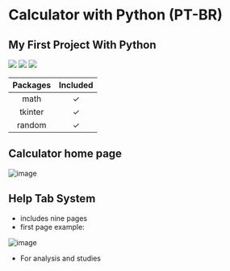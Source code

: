 # Calculator with Python (PT-BR)

## My First Project With Python

<img src="https://img.shields.io/badge/pip_version-22.0.04-blue?style=for-the-badge&logo=pip">
<img src="https://img.shields.io/badge/cx_Freeze_version-6.10-blue?style=for-the-badge&logo=cx-Freeze">
<img src="https://img.shields.io/badge/pyinstaller_version-4.8-blue?style=for-the-badge&logo=pyinstaller">

|Packages|Included|
|:--:|:--:|
|math|✓|
|tkinter|✓|
|random|✓|

## Calculator home page
![image](https://user-images.githubusercontent.com/94506155/157986771-3bd14a64-1dbb-4774-a6ab-2cd6a80e6de4.png)

## Help Tab System
- includes nine pages
- first page example: 

![image](https://user-images.githubusercontent.com/94506155/157987038-608b6a9b-d3fc-4564-8a8e-f045bdda4fd1.png)

- For analysis and studies
